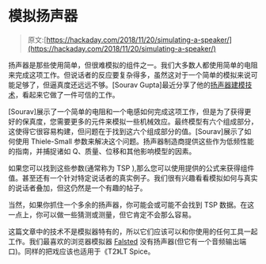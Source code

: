 # 模拟扬声器

> 原文:[https://hackaday.com/2018/11/20/simulating-a-speaker/](https://hackaday.com/2018/11/20/simulating-a-speaker/)

扬声器是那些使用简单，但很难模拟的组件之一。我们大多数人都使用简单的电阻来完成这项工作。但说话者的反应要复杂得多，虽然这对于一个简单的模拟来说可能足够了，但逼真度还远远不够。[Sourav Gupta]最近分享了他的[扬声器建模技术](https://circuitdigest.com/electronic-circuits/simulate-speaker-with-equivalent-rlc-circuit)，看起来它做了一件可信的工作。

[Sourav]展示了一个简单的电阻和一个电感如何完成这项工作，但是为了获得更好的保真度，您需要更多的元件来模拟一些机械效应。最终模型有六个组成部分，这使得它很容易构建，但问题在于找到这六个组成部分的值。[Sourav]展示了如何使用 Thiele-Small 参数来解决这个问题。扬声器制造商提供这些作为低频性能的指南，并捕捉诸如 Q、质量、位移和其他影响模型的因素。

如果您可以找到这些参数(通常称为 TSP ),那么您可以使用提供的公式来获得组件值。甚至还有一个针对特定说话者的真实例子。我们很有兴趣看看模拟如何与真实的说话者叠加，但这仍然是一个有趣的帖子。

当然，如果你抓住一个多余的扬声器，你可能会或可能不会找到 TSP 数据。在这一点上，你可以做一些猜测或测量，但它肯定不会那么容易。

这篇文章中的技术不是模拟器特有的，所以它们应该可以和你使用的任何工具一起工作。我们最喜欢的浏览器模拟器 [Falsted](https://hackaday.com/2015/07/20/a-breadboard-in-a-browser/) 没有扬声器(但它有一个音频输出端口)。同样的把戏应该也适用于《T2》LT Spice。